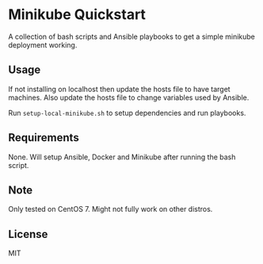 # Minikube Quickstart
A collection of bash scripts and Ansible playbooks to get a simple minikube deployment working.


## Usage
If not installing on localhost then update the hosts file to have target machines.
Also update the hosts file to change variables used by Ansible.

Run `setup-local-minikube.sh` to setup dependencies and run playbooks.


## Requirements
None. Will setup Ansible, Docker and Minikube after running the bash script.


## Note
Only tested on CentOS 7. Might not fully work on other distros.


## License
MIT
